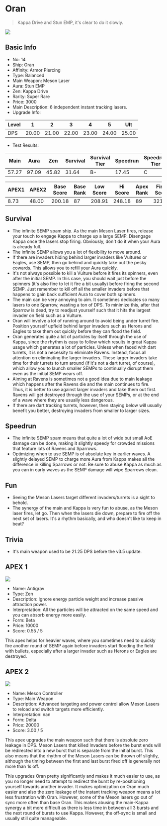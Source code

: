 # Oran

> Kappa Drive and Stun EMP, it's clear to do it slowly.

<img src="/ships/ship_14.png" style={{zoom:1}}/>

## Basic Info

- No: 14
- Ship: Oran
- Affinity: Armor Piercing
- Type: Balanced
- Main Weapon: Meson Laser
- Aura: Stun EMP
- Zen: Kappa Drive
- Rarity: Super Rare
- Price: 3000
- Main Description: 6 independent instant tracking lasers.
- Upgrade Info: 

| Level | 1 | 2 | 3 | 4 | 5 | Ult |
|--|--|--|--|--|--|--|
| DPS | 20.00 | 21.00 | 22.00 | 23.00 | 24.00 | 25.00 |

- Test Results: 

| Main | Aura | Zen | Survival | Survival Tier | Speedrun | Speedrun Tier | Fun | Fun Tier |
|--|--|--|--|--|--|--|--|--|
| 57.27 | 97.09 | 45.82 | 31.64 | B- | 17.45 | C | 24.00 | C- |

| APEX1 | APEX2 | Base Score | Base Rank | Low Score | Hi Score | Apex Rank | Final Score | FinalRank |
|--|--|--|--|--|--|--|--|--|
| 8.73 | 48.00 | 200.18 | 87 | 208.91 | 248.18 | 89 | 321.27 | 87 |

## Survival

- The infinite SEMP spam ship. As the main Meson Laser fires, release your touch to engage Kappa to charge up a large SEMP. Disengage Kappa once the lasers stop firing. Obviously, don't do it when your Aura is already full.
- The infinite SEMP allows you a lot of flexibility to move around.
- If there are invaders hiding behind larger invaders like Vultures or Eagles, use SEMP, then go behind and quickly take out the pesky cowards. This allows you to refill your Aura quickly.
- It's not always possible to kill a Vulture before it fires its spinners, even after the initial SEMP. In this case, you should wait just before the spinners (it's also fine to let it fire a bit usually) before firing the second SEMP. Just remember to kill off all the smaller invaders before that happens to gain back sufficient Aura to cover both spinners.
- The main can be very annoying to aim. It sometimes dedicates so many lasers to one Sparrow, wasting a ton of DPS. To minimize this, after that Sparrow is dead, try to readjust yourself such that it hits the largest invader on field such as a Vulture.
- Oran will involve a lot of running around to avoid being under turret fire. Position yourself upfield behind larger invaders such as Herons and Eagles to take them out quickly before they can flood the field.
- Oran generates quite a lot of particles by itself through the use of Kappa, since the rhythm is easy to follow which results in great Kappa usage which generates a lot of particles. Unless when faced with dart turrets, it is not a necessity to eliminate Ravens. Instead, focus all attention on eliminating the larger invaders. These larger invaders take time for their turrets to turn around (if it's not a dart turret, of course), which allow you to launch smaller SEMPs to continually disrupt them even as the initial SEMP wears off.
- Aiming at Ravens is sometimes not a good idea due to main leakage which happens after the Ravens die and the main continues to fire. Thus, it is better to use against larger invaders and take them out first. Ravens will get destroyed through the use of your SEMPs, or at the end of a wave where they are usually less dangerous.
- If there are dart tracking turrets, however, then staying below will usually benefit you better, destroying invaders from smaller to larger sizes.

## Speedrun

- The infinite SEMP spam means that quite a lot of wide but small AoE damage can be done, making it slightly speedy for crowded missions that feature lots of Ravens and Sparrows.
- Optimizing when to use SEMP is of absolute key in earlier waves. A slightly delayed SEMP to charge more Aura from Kappa makes all the difference in killing Sparrows or not. Be sure to abuse Kappa as much as you can in early waves as the SEMP damage will wipe Sparrows clean.

## Fun

- Seeing the Meson Lasers target different invaders/turrets is a sight to behold.
- The synergy of the main and Kappa is very fun to abuse, as the Meson laser fires, let go. Then when the lasers die down, prepare to fire off the next set of lasers. It's a rhythm basically, and who doesn't like to keep in beat?

## Trivia

- It's main weapon used to be 21.25 DPS before the v3.5 update.

## APEX 1

<img src="/ships/ship_14_apex_1.png" style={{zoom:1}}/>

- Name: Antigrav
- Type: Zen
- Description: Ignore energy particle weight and increase passive attraction power.
- Interpretation: All the particles will be attracted on the same speed and you can absorb energy more easily.
- Form: Beta
- Price: 10000
- Score: 0.55 / 5

This apex helps for heavier waves, where you sometimes need to quickly fire another round of SEMP again before invaders start flooding the field with bullets, especially after a larger invader such as Herons or Eagles are destroyed.

## APEX 2

<img src="/ships/ship_14_apex_2.png" style={{zoom:1}}/>

- Name: Meson Controller
- Type: Main Weapon
- Description: Advanced targeting and power control allow Meson Lasers to reload and switch targets more efficiently.
- Interpretation: nan
- Form: Delta
- Price: 20000
- Score: 3.00 / 5

This apex upgrades the main weapon such that there is absolute zero leakage in DPS. Meson Lasers that killed Invaders before the burst ends will be redirected into a new burst that is separate from the initial burst. This also means that the rhythm of the Meson Lasers can be thrown off slightly, although the timing between the first and last burst fired off is generally not more than 1s off.

This upgrades Oran pretty significantly and makes it much easier to use, as you no longer need to attempt to redirect the burst by re-positioning yourself towards another invader. It makes optimization on Oran much easier and also the zero leakage of the instant tracking weapon means a lot less frustration with Oran. However, some of the Meson lasers go out of sync more often than base Oran. This makes abusing the main-Kappa synergy a bit more difficult as there is less time in between all 3 bursts and the next round of bursts to use Kappa. However, the off-sync is small and usually still quite manageable.

